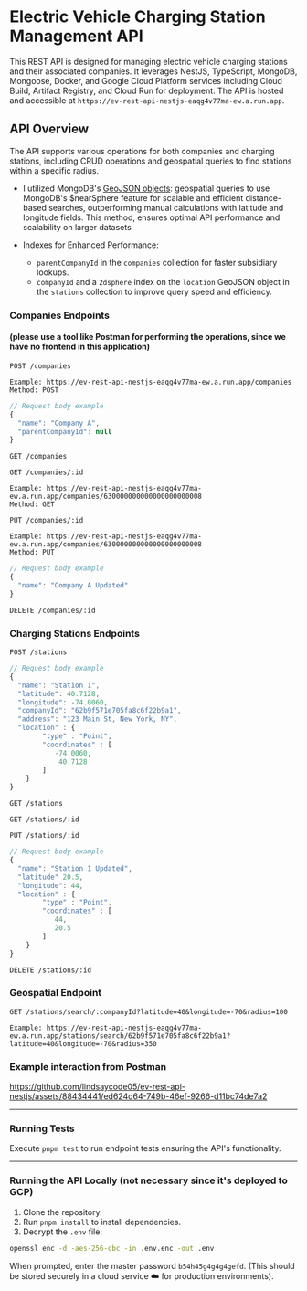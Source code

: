 # Electric Vehicle Charging Station Management API

This REST API is designed for managing electric vehicle charging stations and their associated companies. It leverages NestJS, TypeScript, MongoDB, Mongoose, Docker, and Google Cloud Platform services including Cloud Build, Artifact Registry, and Cloud Run for deployment. The API is hosted and accessible at `https://ev-rest-api-nestjs-eaqg4v77ma-ew.a.run.app`.

## API Overview

The API supports various operations for both companies and charging stations, including CRUD operations and geospatial queries to find stations within a specific radius.

- I utilized MongoDB's [GeoJSON objects](https://www.mongodb.com/docs/manual/geospatial-queries/): geospatial queries to use MongoDB's $nearSphere feature for scalable and efficient distance-based searches, outperforming manual calculations with latitude and longitude fields. This method, ensures optimal API performance and scalability on larger datasets

- Indexes for Enhanced Performance:
  - `parentCompanyId` in the `companies` collection for faster subsidiary lookups.
  - `companyId` and a `2dsphere` index on the `location` GeoJSON object in the `stations` collection to improve query speed and efficiency.

### Companies Endpoints

#### (please use a tool like Postman for performing the operations, since we have no frontend in this application)

```
POST /companies

Example: https://ev-rest-api-nestjs-eaqg4v77ma-ew.a.run.app/companies
Method: POST
```

```js
// Request body example
{
  "name": "Company A",
  "parentCompanyId": null
}
```

```
GET /companies
```

```
GET /companies/:id

Example: https://ev-rest-api-nestjs-eaqg4v77ma-ew.a.run.app/companies/630000000000000000000008
Method: GET
```

```
PUT /companies/:id

Example: https://ev-rest-api-nestjs-eaqg4v77ma-ew.a.run.app/companies/630000000000000000000008
Method: PUT
```

```js
// Request body example
{
  "name": "Company A Updated"
}
```

```
DELETE /companies/:id
```

### Charging Stations Endpoints

```
POST /stations
```

```js
// Request body example
{
  "name": "Station 1",
  "latitude": 40.7128,
  "longitude": -74.0060,
  "companyId": "62b9f571e705fa8c6f22b9a1",
  "address": "123 Main St, New York, NY",
  "location" : {
        "type" : "Point",
        "coordinates" : [
           -74.0060,
            40.7128
        ]
    }
}
```

```
GET /stations
```

```
GET /stations/:id
```

```
PUT /stations/:id
```

```js
// Request body example
{
  "name": "Station 1 Updated",
  "latitude" 20.5,
  "longitude": 44,
  "location" : {
        "type" : "Point",
        "coordinates" : [
           44,
           20.5
        ]
    }
}
```

```
DELETE /stations/:id
```

### Geospatial Endpoint

```
GET /stations/search/:companyId?latitude=40&longitude=-70&radius=100

Example: https://ev-rest-api-nestjs-eaqg4v77ma-ew.a.run.app/stations/search/62b9f571e705fa8c6f22b9a1?latitude=40&longitude=-70&radius=350
```

### Example interaction from Postman

https://github.com/lindsaycode05/ev-rest-api-nestjs/assets/88434441/ed624d64-749b-46ef-9266-d11bc74de7a2

---

### Running Tests

Execute `pnpm test` to run endpoint tests ensuring the API's functionality.

---

### Running the API Locally (not necessary since it's deployed to GCP)

1. Clone the repository.
2. Run `pnpm install` to install dependencies.
3. Decrypt the `.env` file:

```bash
openssl enc -d -aes-256-cbc -in .env.enc -out .env
```

When prompted, enter the master password `b54h45g4g4g4gefd`. (This should be stored securely in a cloud service ☁️ for production environments).
